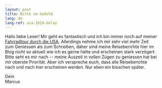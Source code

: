 ```yaml
---
layout: post
title: Bitte um Geduld
lang: de
lang-ref: usa-2019-delay
---
```


Hallo liebe Leser! Mir geht es fantastisch und ich bin immer noch auf meiner [Fahrradtour durch die USA](/de/2019/07/30/Sabbatical-2019-USA/). Allerdings nehme ich mir sehr viel mehr Zeit zum Geniessen als zum Schreiben, daher sind meine Reiseberichte hier im Blog nicht so aktuell wie ich es gerne hätte und erscheinen stark verzögert. Bitte seht es mir nach -- meine Auszeit in vollen Zügen zu geniessen hat bei mir oberste Priorität. Aber ich verspreche euch, dass alle Reiseberichte nach und nach hier erscheinen werden. Nur eben ein bisschen später.

Dein  
Marcus
